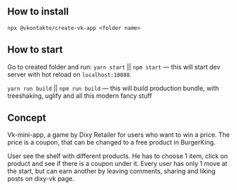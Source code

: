 ## How to install

`npx @vkontakte/create-vk-app <folder name>`

## How to start

Go to created folder and run:
`yarn start` || `npm start` — this will start dev server with hot reload on `localhost:10888`.

`yarn run build` || `npm run build` — this will build production bundle, with treeshaking, uglify and all this modern fancy stuff


## Concept

Vk-mini-app, a game by Dixy Retailer for users who want to win a price. 
The price is a coupon, that can be changed to a free product in BurgerKing.

User see the shelf with different products. He has to choose 1 item, click on product and see if there is a coupon under it.
Every user has only 1 move at the start, but can earn another by leaving comments, sharing and liking posts on dixy-vk page.

